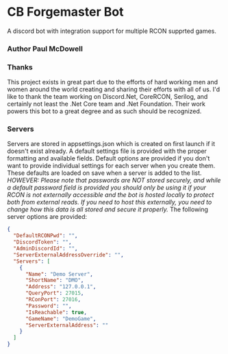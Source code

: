 # CB Forgemaster Bot
A discord bot with integration support for multiple RCON supprted games.

### Author Paul McDowell


### Thanks

This project exists in great part due to the efforts of hard working men and women around the world creating and sharing their
efforts with all of us. I'd like to thank the team working on Discord.Net, CoreRCON, Serilog, and certainly not least the .Net Core
team and .Net Foundation. Their work powers this bot to a great degree and as such should be recognized.

### Servers

Servers are stored in appsettings.json which is created on first launch if it doesn't exist already. A default settings file is provided with the proper formatting and available fields. Default options are provided if you don't want to provide individual settings for each server when you create them. These defaults are loaded on save when a server is added to the list. *_HOWEVER_: Please note that passwords are NOT stored securely, and while a default password field is provided you should only be using it if your RCON is not externally accessible and the bot is hosted locally to protect both from external reads. If you need to host this externally, you need to change how this data is all stored and secure it properly.* The following server options are provided:

```json
{
  "DefaultRCONPwd": "",
  "DiscordToken": "",
  "AdminDiscordId": "",
  "ServerExternalAddressOverride": "",
  "Servers": [
    {
      "Name": "Demo Server",
      "ShortName": "DMO",
      "Address": "127.0.0.1",
      "QueryPort": 27015,
      "RConPort": 27016,
      "Password": "",
      "IsReachable": true,
      "GameName": "DemoGame",
      "ServerExternalAddress": ""
    }
  ]
}
```

